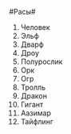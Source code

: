 #Расы#

1. Человек
2. Эльф
3. Дварф
4. Дроу
5. Полурослик
6. Орк
7. Огр
8. Тролль
9. Дракон
10. Гигант
11. Аазимар
12. Тайфлинг
